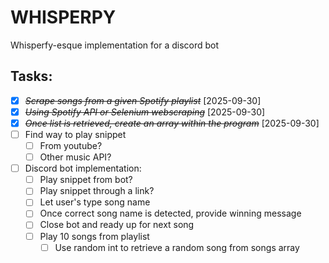 # WHISPERPY
Whisperfy-esque implementation for a discord bot

## Tasks:
- [X] ~~*Scrape songs from a given Spotify playlist*~~ [2025-09-30]
- [X] ~~*Using Spotify API or Selenium webscraping*~~ [2025-09-30]
- [X] ~~*Once list is retrieved, create an array within the program*~~ [2025-09-30]
- [ ] Find way to play snippet
    - [ ] From youtube?
    - [ ] Other music API?
- [ ] Discord bot implementation:
  - [ ] Play snippet from bot?
  - [ ] Play snippet through a link?
  - [ ] Let user's type song name
  - [ ] Once correct song name is detected, provide winning message
  - [ ] Close bot and ready up for next song
  - [ ] Play 10 songs from playlist
    - [ ] Use random int to retrieve a random song from songs array